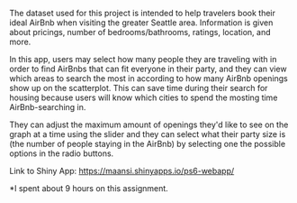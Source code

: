 

The dataset used for this project is intended to help travelers book their ideal AirBnb when visiting the greater Seattle area. Information is given about pricings, number of bedrooms/bathrooms, ratings, location, and more.

In this app, users may select how many people they are traveling with in order to find AirBnbs that can fit
everyone in their party, and they can view which areas to search the most in according to how many AirBnb openings
show up on the scatterplot. This can save time during their search for housing because users will know which cities to spend the mosting time AirBnb-searching in. 

They can adjust the maximum amount of openings they'd like to see on the graph at a time using the slider and they can select what their party size is (the number of people staying in the AirBnb) by selecting one the possible options in the radio buttons.

Link to Shiny App:  https://maansi.shinyapps.io/ps6-webapp/ 

*I spent about 9 hours on this assignment. 